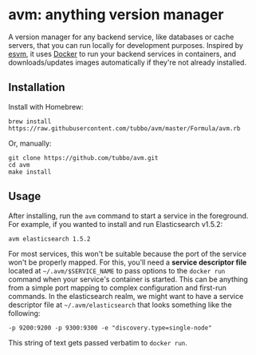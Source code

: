 # avm: anything version manager

A version manager for any backend service, like databases or cache
servers, that you can run locally for development purposes. Inspired by
[esvm][esvm], it uses [Docker][docker] to run your backend services in
containers, and downloads/updates images automatically if they're not
already installed.

## Installation

Install with Homebrew:

    brew install https://raw.githubusercontent.com/tubbo/avm/master/Formula/avm.rb

Or, manually:

    git clone https://github.com/tubbo/avm.git
    cd avm
    make install

## Usage

After installing, run the `avm` command to start a service in the
foreground. For example, if you wanted to install and run Elasticsearch
v1.5.2:

    avm elasticsearch 1.5.2

For most services, this won't be suitable because the port of the
service won't be properly mapped. For this, you'll need a **service
descriptor file** located at `~/.avm/$SERVICE_NAME` to pass options to
the `docker run` command when your service's container is started. This
can be anything from a simple port mapping to complex configuration and
first-run commands. In the elasticsearch realm, we might want to have a
service descriptor file at `~/.avm/elasticsearch` that looks something
like the following:

    -p 9200:9200 -p 9300:9300 -e "discovery.type=single-node"

This string of text gets passed verbatim to `docker run`.

[esvm]: https://github.com/elastic/esvm
[docker]: https://www.docker.com
